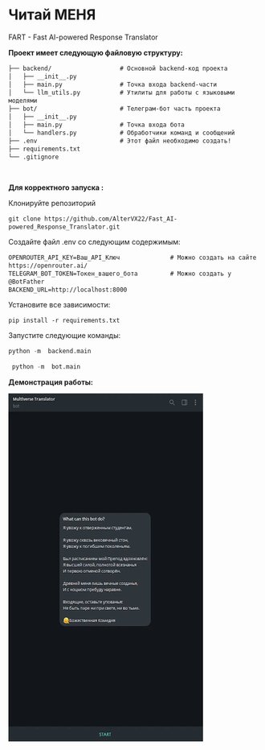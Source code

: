 # Читай МЕНЯ 
FART -  Fast AI-powered Response Translator <br>

**Проект имеет следующую файловую структуру:**
```
├── backend/                   # Основной backend-код проекта
│   ├── __init__.py
│   ├── main.py                # Точка входа backend-части
│   └── llm_utils.py           # Утилиты для работы с языковыми моделями
├── bot/                       # Телеграм-бот часть проекта
│   ├── __init__.py
│   ├── main.py                # Точка входа бота
│   └── handlers.py            # Обработчики команд и сообщений
├── .env                       # Этот файл необходимо создать!
├── requirements.txt           
└── .gitignore                 
```
<br>

**Для корректного запуска :** <br>

Клонируйте репозиторий
```
git clone https://github.com/AlterVX22/Fast_AI-powered_Response_Translator.git
```

Создайте файл .env со следующим содержимым:
```
OPENROUTER_API_KEY=Ваш_API_Ключ              # Можно создать на сайте https://openrouter.ai/
TELEGRAM_BOT_TOKEN=Токен_вашего_бота         # Можно создать у @BotFather
BACKEND_URL=http://localhost:8000
```

Установите все зависимости:
```
pip install -r requirements.txt
```

Запустите следующие команды:
```python
python -m  backend.main
```
```python
 python -m  bot.main
```

**Демонстрация работы:**

![Пример](https://github.com/AlterVX22/Fast_AI-powered_Response_Translator/blob/main/demo.gif)
